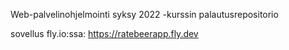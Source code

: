 Web-palvelinohjelmointi syksy 2022 -kurssin palautusrepositorio

sovellus fly.io:ssa: https://ratebeerapp.fly.dev 

